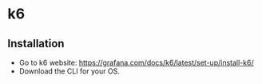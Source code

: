 # k6

## Installation

- Go to k6 website: https://grafana.com/docs/k6/latest/set-up/install-k6/
- Download the CLI for your OS.

